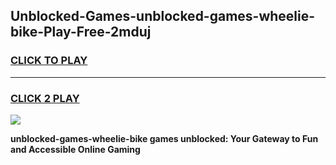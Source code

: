 
## Unblocked-Games-unblocked-games-wheelie-bike-Play-Free-2mduj
<h3>
<a href="https://premium76.site?title=unblocked-games-wheelie-bike&ref=23A">CLICK TO PLAY</a></h3>
<hr>

<h3>
<a href="https://premium76.site?title=unblocked-games-wheelie-bike&ref=23A">CLICK 2 PLAY</a>
  
</h3>

<a href="https://premium76.site?title=unblocked-games-wheelie-bike&ref=23A"><img src="https://clearcache.store/games.png"></a>


**unblocked-games-wheelie-bike games unblocked: Your Gateway to Fun and Accessible Online Gaming**
